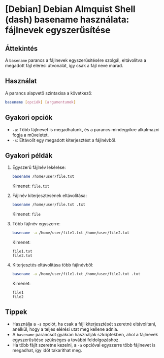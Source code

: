 # [Debian] Debian Almquist Shell (dash) basename használata: fájlnevek egyszerűsítése

## Áttekintés
A `basename` parancs a fájlnevek egyszerűsítésére szolgál, eltávolítva a megadott fájl elérési útvonalát, így csak a fájl neve marad.

## Használat
A parancs alapvető szintaxisa a következő:

```bash
basename [opciók] [argumentumok]
```

## Gyakori opciók
- `-a`: Több fájlnevet is megadhatunk, és a parancs mindegyikre alkalmazni fogja a műveletet.
- `-s`: Eltávolít egy megadott kiterjesztést a fájlnévből.

## Gyakori példák
1. Egyszerű fájlnév lekérése:
   ```bash
   basename /home/user/file.txt
   ```
   Kimenet: `file.txt`

2. Fájlnév kiterjesztésének eltávolítása:
   ```bash
   basename /home/user/file.txt .txt
   ```
   Kimenet: `file`

3. Több fájlnév egyszerre:
   ```bash
   basename -a /home/user/file1.txt /home/user/file2.txt
   ```
   Kimenet:
   ```
   file1.txt
   file2.txt
   ```

4. Kiterjesztés eltávolítása több fájlnévből:
   ```bash
   basename -a /home/user/file1.txt /home/user/file2.txt .txt
   ```
   Kimenet:
   ```
   file1
   file2
   ```

## Tippek
- Használja a `-s` opciót, ha csak a fájl kiterjesztését szeretné eltávolítani, anélkül, hogy a teljes elérési utat meg kellene adnia.
- A `basename` parancsot gyakran használják szkriptekben, ahol a fájlnevek egyszerűsítése szükséges a további feldolgozáshoz.
- Ha több fájlt szeretne kezelni, a `-a` opcióval egyszerre több fájlnevet is megadhat, így időt takaríthat meg.